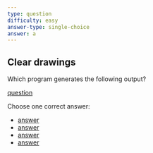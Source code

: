 ```yaml
---
type: question
difficulty: easy
answer-type: single-choice
answer: a
---
```


## Clear drawings

Which program generates the following output?

[question](draw/a.evy "evy:source")

Choose one correct answer:

- [answer](draw/a.evy "evy:svg")
- [answer](draw/b.evy "evy:svg")
- [answer](draw/c.evy "evy:svg")
- [answer](draw/d.evy "evy:svg")
